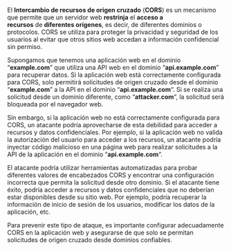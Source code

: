 El **Intercambio de recursos de origen cruzado** (**CORS**) es un mecanismo que permite que un servidor web **restrinja** el **acceso a recursos** de **diferentes orígenes**, es decir, de diferentes dominios o protocolos. CORS se utiliza para proteger la privacidad y seguridad de los usuarios al evitar que otros sitios web accedan a información confidencial sin permiso.

Supongamos que tenemos una aplicación web en el dominio “**example.com**” que utiliza una API web en el dominio “**api.example.com**” para recuperar datos. Si la aplicación web está correctamente configurada para CORS, solo permitirá solicitudes de origen cruzado desde el dominio “**example.com**” a la API en el dominio “**api.example.com**“. Si se realiza una solicitud desde un dominio diferente, como “**attacker.com**“, la solicitud será bloqueada por el navegador web.

Sin embargo, si la aplicación web no está correctamente configurada para CORS, un atacante podría aprovecharse de esta debilidad para acceder a recursos y datos confidenciales. Por ejemplo, si la aplicación web no valida la autorización del usuario para acceder a los recursos, un atacante podría inyectar código malicioso en una página web para realizar solicitudes a la API de la aplicación en el dominio “**api.example.com**“.

El atacante podría utilizar herramientas automatizadas para probar diferentes valores de encabezados CORS y encontrar una configuración incorrecta que permita la solicitud desde otro dominio. Si el atacante tiene éxito, podría acceder a recursos y datos confidenciales que no deberían estar disponibles desde su sitio web. Por ejemplo, podría recuperar la información de inicio de sesión de los usuarios, modificar los datos de la aplicación, etc.

Para prevenir este tipo de ataque, es importante configurar adecuadamente CORS en la aplicación web y asegurarse de que solo se permitan solicitudes de origen cruzado desde dominios confiables.

